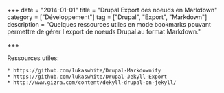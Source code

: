 +++
date = "2014-01-01"
title = "Drupal Export des noeuds en Markdown"
category = ["Développement"]
tag = ["Drupal", "Export", "Markdown"]
description = "Quelques ressources utiles en mode bookmarks pouvant permettre de gérer l'export de noeuds Drupal au format Markdown."

+++

Ressources utiles:

    * https://github.com/lukaswhite/Drupal-Markdownify
    * https://github.com/lukaswhite/Drupal-Jekyll-Export
    * http://www.gizra.com/content/dekyll-drupal-on-jekyll/
